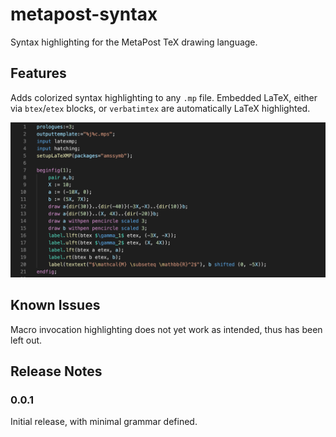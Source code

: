 # metapost-syntax

Syntax highlighting for the MetaPost TeX drawing language.

## Features

Adds colorized syntax highlighting to any `.mp` file. Embedded LaTeX, either via `btex`/`etex` blocks, or `verbatimtex` are automatically LaTeX highlighted.

![feature X](examples/example-highlight.png)

## Known Issues

Macro invocation highlighting does not yet work as intended, thus has been left out.

## Release Notes

### 0.0.1

Initial release, with minimal grammar defined.